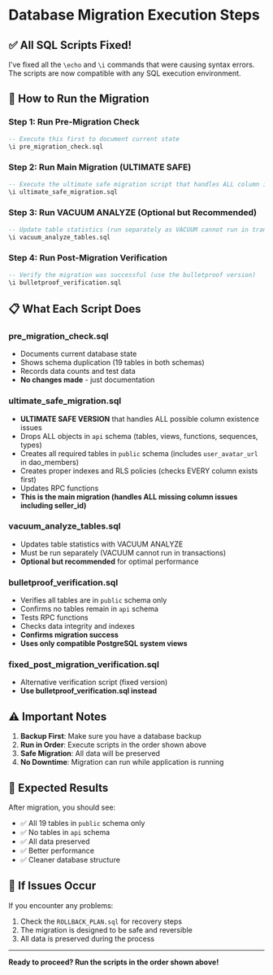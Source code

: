 # Database Migration Execution Steps

## ✅ **All SQL Scripts Fixed!**

I've fixed all the `\echo` and `\i` commands that were causing syntax errors. The scripts are now compatible with any SQL execution environment.

## 🚀 **How to Run the Migration**

### **Step 1: Run Pre-Migration Check**
```sql
-- Execute this first to document current state
\i pre_migration_check.sql
```

### **Step 2: Run Main Migration (ULTIMATE SAFE)**
```sql
-- Execute the ultimate safe migration script that handles ALL column issues
\i ultimate_safe_migration.sql
```

### **Step 3: Run VACUUM ANALYZE (Optional but Recommended)**
```sql
-- Update table statistics (run separately as VACUUM cannot run in transactions)
\i vacuum_analyze_tables.sql
```

### **Step 4: Run Post-Migration Verification**
```sql
-- Verify the migration was successful (use the bulletproof version)
\i bulletproof_verification.sql
```

## 📋 **What Each Script Does**

### **pre_migration_check.sql**
- Documents current database state
- Shows schema duplication (19 tables in both schemas)
- Records data counts and test data
- **No changes made** - just documentation

### **ultimate_safe_migration.sql**
- **ULTIMATE SAFE VERSION** that handles ALL possible column existence issues
- Drops ALL objects in `api` schema (tables, views, functions, sequences, types)
- Creates all required tables in `public` schema (includes `user_avatar_url` in dao_members)
- Creates proper indexes and RLS policies (checks EVERY column exists first)
- Updates RPC functions
- **This is the main migration (handles ALL missing column issues including seller_id)**

### **vacuum_analyze_tables.sql**
- Updates table statistics with VACUUM ANALYZE
- Must be run separately (VACUUM cannot run in transactions)
- **Optional but recommended** for optimal performance

### **bulletproof_verification.sql**
- Verifies all tables are in `public` schema only
- Confirms no tables remain in `api` schema
- Tests RPC functions
- Checks data integrity and indexes
- **Confirms migration success**
- **Uses only compatible PostgreSQL system views**

### **fixed_post_migration_verification.sql**
- Alternative verification script (fixed version)
- **Use bulletproof_verification.sql instead**

## ⚠️ **Important Notes**

1. **Backup First**: Make sure you have a database backup
2. **Run in Order**: Execute scripts in the order shown above
3. **Safe Migration**: All data will be preserved
4. **No Downtime**: Migration can run while application is running

## 🎯 **Expected Results**

After migration, you should see:
- ✅ All 19 tables in `public` schema only
- ✅ No tables in `api` schema
- ✅ All data preserved
- ✅ Better performance
- ✅ Cleaner database structure

## 🚨 **If Issues Occur**

If you encounter any problems:
1. Check the `ROLLBACK_PLAN.sql` for recovery steps
2. The migration is designed to be safe and reversible
3. All data is preserved during the process

---

**Ready to proceed? Run the scripts in the order shown above!**
